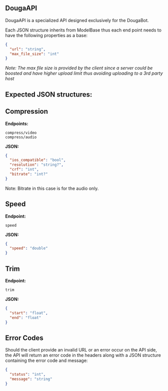 ## DougaAPI

DougaAPI is a specialized API designed exclusively for the DougaBot.

Each JSON structure inherits from ModelBase thus each end point needs to have the following properties as a base:
```json
{
  "url": "string",
  "max_file_size": "int"
}
```
*Note: The max file size is provided by the client since a server could be boosted and have higher upload limit thus avoiding uploading to a 3rd party host*

## Expected JSON structures:

## Compression

**Endpoints:** 
````
compress/video
compress/audio
````

**JSON:**
```json
{
  "ios_compatible": "bool",
  "resolution": "string?",
  "crf": "int",
  "bitrate": "int?"
}
```
Note: Bitrate in this case is for the audio only. 

## Speed

**Endpoint:**
```
speed
```

**JSON:**
```json
{
  "speed": "double"
}
```

## Trim

**Endpoint:**
```
trim
```

**JSON:**
```json
{
  "start": "float",
  "end": "float"
}
```

## Error Codes
Should the client provide an invalid URL or an error occur on the API side, the API will return an error code in the headers along with a JSON structure containing the error code and message:

```json
{
  "status": "int",
  "message": "string"
}
```